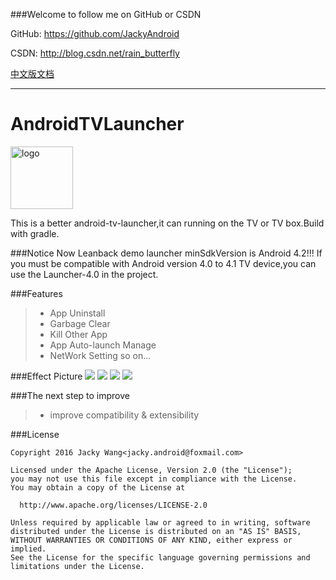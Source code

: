 ###Welcome to follow me on GitHub or CSDN

GitHub: https://github.com/JackyAndroid

CSDN: http://blog.csdn.net/rain_butterfly

[中文版文档](https://github.com/JackyAndroid/AndroidTVLauncher/blob/master/README-CN.md)

---
# AndroidTVLauncher

<img src="https://github.com/JackyAndroid/AndroidTVLauncher/blob/master/launcher-4.2/src/main/res/drawable-xhdpi/ic_launcher.png" width = "100" height = "100" alt="logo" align=center />

This is a better android-tv-launcher,it can running on the TV or TV box.Build with gradle.

###Notice
Now Leanback demo launcher minSdkVersion is Android 4.2!!!
If you must be compatible with Android version 4.0 to 4.1 TV device,you can use the Launcher-4.0 in the project.

###Features
> * App Uninstall
> * Garbage Clear
> * Kill Other App
> * App Auto-launch Manage
> * NetWork Setting
so on...

###Effect Picture
![](https://github.com/JackyAndroid/AndroidTVLauncher/blob/master/screenshots/social_share_2016-06-04-18-45-13.png)
![](https://github.com/JackyAndroid/AndroidTVLauncher/blob/master/screenshots/social_share_2016-06-04-18-45-34.png)
![](https://github.com/JackyAndroid/AndroidTVLauncher/blob/master/screenshots/social_share_2016-06-04-18-45-43.png)
![](https://github.com/JackyAndroid/AndroidTVLauncher/blob/master/screenshots/social_share_2016-06-04-18-46-02.png)

###The next step to improve
> * improve compatibility & extensibility

###License

    Copyright 2016 Jacky Wang<jacky.android@foxmail.com>
    
    Licensed under the Apache License, Version 2.0 (the "License");
    you may not use this file except in compliance with the License.
    You may obtain a copy of the License at
    
      http://www.apache.org/licenses/LICENSE-2.0
    
    Unless required by applicable law or agreed to in writing, software
    distributed under the License is distributed on an "AS IS" BASIS,
    WITHOUT WARRANTIES OR CONDITIONS OF ANY KIND, either express or implied.
    See the License for the specific language governing permissions and
    limitations under the License.
